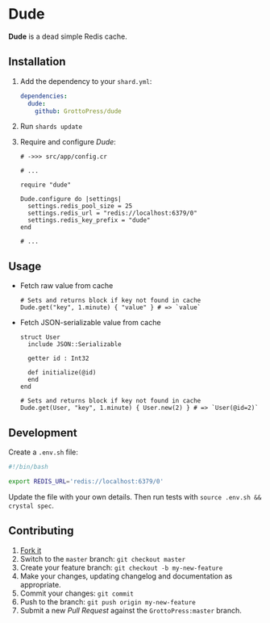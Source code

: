 # Dude

**Dude** is a dead simple Redis cache.

## Installation

1. Add the dependency to your `shard.yml`:

   ```yaml
   dependencies:
     dude:
       github: GrottoPress/dude
   ```

1. Run `shards update`

1. Require and configure *Dude*:

   ```crystal
   # ->>> src/app/config.cr

   # ...

   require "dude"

   Dude.configure do |settings|
     settings.redis_pool_size = 25
     settings.redis_url = "redis://localhost:6379/0"
     settings.redis_key_prefix = "dude"
   end

   # ...
   ```

## Usage

- Fetch raw value from cache

  ```crystal
  # Sets and returns block if key not found in cache
  Dude.get("key", 1.minute) { "value" } # => `value`
  ```

- Fetch JSON-serializable value from cache

  ```crystal
  struct User
    include JSON::Serializable

    getter id : Int32

    def initialize(@id)
    end
  end

  # Sets and returns block if key not found in cache
  Dude.get(User, "key", 1.minute) { User.new(2) } # => `User(@id=2)`
  ```

## Development

Create a `.env.sh` file:

```bash
#!/bin/bash

export REDIS_URL='redis://localhost:6379/0'
```

Update the file with your own details. Then run tests with `source .env.sh && crystal spec`.

## Contributing

1. [Fork it](https://github.com/GrottoPress/dude/fork)
1. Switch to the `master` branch: `git checkout master`
1. Create your feature branch: `git checkout -b my-new-feature`
1. Make your changes, updating changelog and documentation as appropriate.
1. Commit your changes: `git commit`
1. Push to the branch: `git push origin my-new-feature`
1. Submit a new *Pull Request* against the `GrottoPress:master` branch.
